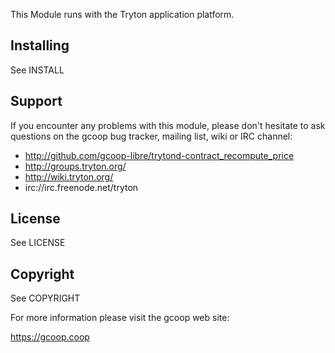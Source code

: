 
This Module runs with the Tryton application platform.

Installing
----------

See INSTALL

Support
-------

If you encounter any problems with this module, please don't hesitate to ask
questions on the gcoop bug tracker, mailing list,
wiki or IRC channel:

*  http://github.com/gcoop-libre/trytond-contract_recompute_price
*  http://groups.tryton.org/
*  http://wiki.tryton.org/
*  irc://irc.freenode.net/tryton

License
-------

See LICENSE

Copyright
---------

See COPYRIGHT


For more information please visit the gcoop web site:

  https://gcoop.coop
